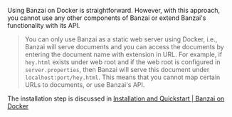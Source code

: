 Using Banzai on Docker is straightforward. However, with this approach, you cannot use any other components of Banzai or extend Banzai's functionality with its API.

> You can only use Banzai as a static web server using Docker, i.e., Banzai will serve documents and you can access the documents by entering the document name with extension in URL. For example, if `hey.html` exists under web root and if the web root is configured in `server.properties`, then Banzai will serve this document under `localhost:port/hey.html`. This means that you cannot map certain URLs to documents, or use Banzai's API. 


The installation step is discussed in  <a href="Installation%20and%20Quickstart.md#banzai-on-docker">Installation and Quickstart | Banzai on Docker</a> 

<!--[Installation and Quickstart](Installation%20and%20Quickstart.md#Banzai) -->


